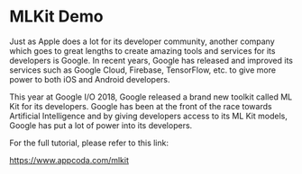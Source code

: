 # MLKit Demo

Just as Apple does a lot for its developer community, another company which goes to great lengths to create amazing tools and services for its developers is Google. In recent years, Google has released and improved its services such as Google Cloud, Firebase, TensorFlow, etc. to give more power to both iOS and Android developers.

This year at Google I/O 2018, Google released a brand new toolkit called ML Kit for its developers. Google has been at the front of the race towards Artificial Intelligence and by giving developers access to its ML Kit models, Google has put a lot of power into its developers.

For the full tutorial, please refer to this link:

https://www.appcoda.com/mlkit
